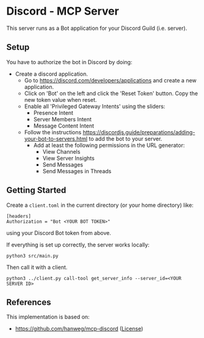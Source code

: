 # Discord - MCP Server
This server runs as a Bot application for your Discord Guild (i.e. server).

## Setup
You have to authorize the bot in Discord by doing:
* Create a discord application.
  * Go to https://discord.com/developers/applications and create a new application.
  * Click on 'Bot' on the left and click the 'Reset Token' button.   Copy the new token value when reset.
  * Enable all 'Privileged Gateway Intents' using the sliders:
    * Presence Intent
    * Server Members Intent
    * Message Content Intent
  * Follow the instructions https://discordjs.guide/preparations/adding-your-bot-to-servers.html to add the bot to your server.
    * Add at least the following permissions in the URL generator:
      * View Channels
      * View Server Insights
      * Send Messages
      * Send Messages in Threads


## Getting Started
Create a `client.toml` in the current directory (or your home directory) like:
```
[headers]
Authorization = "Bot <YOUR BOT TOKEN>"
```
using your Discord Bot token from above.

If everything is set up correctly, the server works locally:
```shell
python3 src/main.py
```

Then call it with a client.
```shell
python3 ../client.py call-tool get_server_info --server_id=<YOUR SERVER ID>
```


## References
This implementation is based on:
* https://github.com/hanweg/mcp-discord ([License](https://github.com/hanweg/mcp-discord/blob/main/LICENSE))


